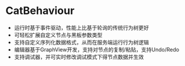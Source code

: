 # CatBehaviour
- 运行时基于事件驱动，性能上比基于轮询的传统行为树更好
- 可轻松扩展自定义节点与黑板参数类型
- 支持自定义序列化数据格式，从而在服务端运行行为树逻辑
- 编辑器基于GraphView开发，支持对节点的复制/粘贴，支持Undo/Redo
- 支持调试器，并可实时修改调试模式下得节点数据并生效

